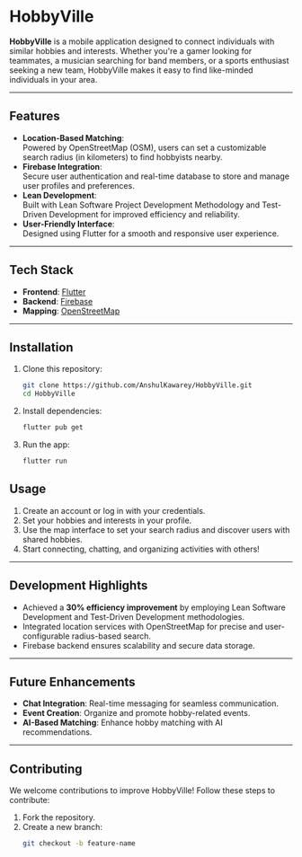 # HobbyVille

**HobbyVille** is a mobile application designed to connect individuals with similar hobbies and interests. Whether you're a gamer looking for teammates, a musician searching for band members, or a sports enthusiast seeking a new team, HobbyVille makes it easy to find like-minded individuals in your area.

---

## Features

- **Location-Based Matching**:
  <br/>Powered by OpenStreetMap (OSM), users can set a customizable search radius (in kilometers) to find hobbyists nearby.
- **Firebase Integration**:
  <br/>Secure user authentication and real-time database to store and manage user profiles and preferences.
- **Lean Development**:
  <br/>Built with Lean Software Project Development Methodology and Test-Driven Development for improved efficiency and reliability.
- **User-Friendly Interface**:
  <br/>Designed using Flutter for a smooth and responsive user experience.

---

## Tech Stack

- **Frontend**: [Flutter](https://flutter.dev/)
- **Backend**: [Firebase](https://firebase.google.com/)
- **Mapping**: [OpenStreetMap](https://www.openstreetmap.org/)

---

## Installation

1. Clone this repository:
   ```bash
   git clone https://github.com/AnshulKawarey/HobbyVille.git
   cd HobbyVille

2. Install dependencies:
   ```bash
   flutter pub get

3. Run the app:
   ```bash
   flutter run

## Usage

1. Create an account or log in with your credentials.
2. Set your hobbies and interests in your profile.
3. Use the map interface to set your search radius and discover users with shared hobbies.
4. Start connecting, chatting, and organizing activities with others!

---

## Development Highlights

- Achieved a **30% efficiency improvement** by employing Lean Software Development and Test-Driven Development methodologies.
- Integrated location services with OpenStreetMap for precise and user-configurable radius-based search.
- Firebase backend ensures scalability and secure data storage.

---

## Future Enhancements

- **Chat Integration**: Real-time messaging for seamless communication.
- **Event Creation**: Organize and promote hobby-related events.
- **AI-Based Matching**: Enhance hobby matching with AI recommendations.

---

## Contributing

We welcome contributions to improve HobbyVille! Follow these steps to contribute:
1. Fork the repository.
2. Create a new branch:
   ```bash
   git checkout -b feature-name

